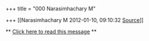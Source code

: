 +++
title = "000 Narasimhachary M"

+++
[[Narasimhachary M	2012-01-10, 09:10:32 [Source](https://groups.google.com/g/bvparishat/c/2da0xu1PaE8)]]



** [Click here to read this message](http://ifsgbgksqspxhe.l82.me/sc_bvparishat@googlegroups.com/kcwws048vdgaviygziyup0_ViewMsg) **

